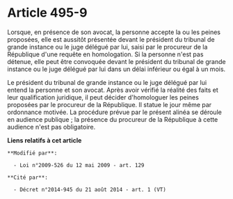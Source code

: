 # Article 495-9

Lorsque, en présence de son avocat, la personne accepte la ou les peines proposées, elle est aussitôt présentée devant le
président du tribunal de grande instance ou le juge délégué par lui, saisi par le procureur de la République d'une requête en
homologation. Si la personne n'est pas détenue, elle peut être convoquée devant le président du tribunal de grande instance
ou le juge délégué par lui dans un délai inférieur ou égal à un mois. 

Le président du tribunal de grande instance ou le juge délégué par lui entend la personne et son avocat. Après avoir vérifié
la réalité des faits et leur qualification juridique, il peut décider d'homologuer les peines proposées par le procureur de
la République. Il statue le jour même par ordonnance motivée. La procédure prévue par le présent alinéa se déroule en
audience publique ; la présence du procureur de la République à cette audience n'est pas obligatoire.

**Liens relatifs à cet article**

	**Modifié par**:

	  - Loi n°2009-526 du 12 mai 2009 - art. 129

	**Cité par**:

	  - Décret n°2014-945 du 21 août 2014 - art. 1 (VT)
